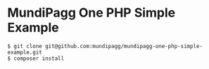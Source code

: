 # MundiPagg One PHP Simple Example

```
$ git clone git@github.com:mundipagg/mundipagg-one-php-simple-example.git
$ composer install
```
